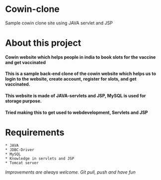 # Cowin-clone
Sample cowin clone site using JAVA servlet and JSP
# About this project
#### Cowin website which helps people in india to book slots for the vaccine and get vaccinated
#### This is a sample back-end clone of the cowin website which helps us to login to the website, create account, register for slots, and get vaccinated.
#### This website is made of JAVA-servlets and JSP, MySQL is used for storage purpose. 
#### Tried making this to get used to webdevelopment, Servlets and JSP

# Requirements
```
* JAVA
* JDBC-Driver
* MySQL
* Knowledge in servlets and JSP
* Tomcat server
```

*Improvements are always welcome. Git pull, push and have fun*


